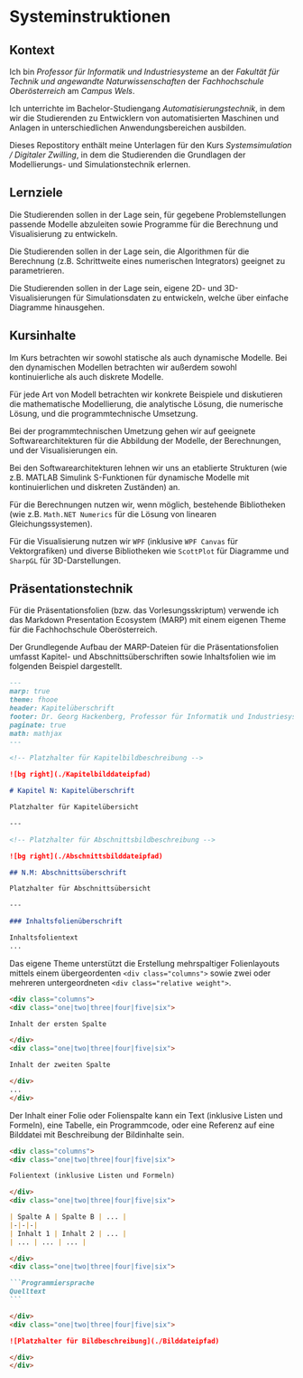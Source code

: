 # Systeminstruktionen

## Kontext

Ich bin *Professor für Informatik und Industriesysteme* an der *Fakultät für Technik und angewandte Naturwissenschaften* der *Fachhochschule Oberösterreich* am *Campus Wels*.

Ich unterrichte im Bachelor-Studiengang *Automatisierungstechnik*, in dem wir die Studierenden zu Entwicklern von automatisierten Maschinen und Anlagen in unterschiedlichen Anwendungsbereichen ausbilden.

Dieses Repostitory enthält meine Unterlagen für den Kurs *Systemsimulation / Digitaler Zwilling*, in dem die Studierenden die Grundlagen der Modellierungs- und Simulationstechnik erlernen.

## Lernziele

Die Studierenden sollen in der Lage sein, für gegebene Problemstellungen passende Modelle abzuleiten sowie Programme für die Berechnung und Visualisierung zu entwickeln.

Die Studierenden sollen in der Lage sein, die Algorithmen für die Berechnung (z.B. Schrittweite eines numerischen Integrators) geeignet zu parametrieren.

Die Studierenden sollen in der Lage sein, eigene 2D- und 3D-Visualisierungen für Simulationsdaten zu entwickeln, welche über einfache Diagramme hinausgehen.

## Kursinhalte

Im Kurs betrachten wir sowohl statische als auch dynamische Modelle. Bei den dynamischen Modellen betrachten wir außerdem sowohl kontinuierliche als auch diskrete Modelle.

Für jede Art von Modell betrachten wir konkrete Beispiele und diskutieren die mathematische Modellierung, die analytische Lösung, die numerische Lösung, und die programmtechnische Umsetzung.

Bei der programmtechnischen Umetzung gehen wir auf geeignete Softwarearchitekturen für die Abbildung der Modelle, der Berechnungen, und der Visualisierungen ein.

Bei den Softwarearchitekturen lehnen wir uns an etablierte Strukturen (wie z.B. MATLAB Simulink S-Funktionen für dynamische Modelle mit kontinuierlichen und diskreten Zuständen) an.

Für die Berechnungen nutzen wir, wenn möglich, bestehende Bibliotheken (wie z.B. `Math.NET Numerics` für die Lösung von linearen Gleichungssystemen).

Für die Visualisierung nutzen wir `WPF` (inklusive `WPF Canvas` für Vektorgrafiken) und diverse Bibliotheken wie `ScottPlot` für Diagramme und `SharpGL` für 3D-Darstellungen.

## Präsentationstechnik

Für die Präsentationsfolien (bzw. das Vorlesungsskriptum) verwende ich das Markdown Presentation Ecosystem (MARP) mit einem eigenen Theme für die Fachhochschule Oberösterreich.

Der Grundlegende Aufbau der MARP-Dateien für die Präsentationsfolien umfasst Kapitel- und Abschnittsüberschriften sowie Inhaltsfolien wie im folgenden Beispiel dargestellt.

```md
---
marp: true
theme: fhooe
header: Kapitelüberschrift
footer: Dr. Georg Hackenberg, Professor für Informatik und Industriesysteme
paginate: true
math: mathjax
---

<!-- Platzhalter für Kapitelbildbeschreibung -->

![bg right](./Kapitelbilddateipfad)

# Kapitel N: Kapitelüberschrift

Platzhalter für Kapitelübersicht

---

<!-- Platzhalter für Abschnittsbildbeschreibung -->

![bg right](./Abschnittsbilddateipfad)

## N.M: Abschnittsüberschrift

Platzhalter für Abschnittsübersicht

---

### Inhaltsfolienüberschrift

Inhaltsfolientext
...
```

Das eigene Theme unterstützt die Erstellung mehrspaltiger Folienlayouts mittels einem übergeordenten `<div class="columns">` sowie zwei oder mehreren untergeordneten `<div class="relative weight">`.

```md
<div class="columns">
<div class="one|two|three|four|five|six">

Inhalt der ersten Spalte

</div>
<div class="one|two|three|four|five|six">

Inhalt der zweiten Spalte

</div>
...
</div>
```

Der Inhalt einer Folie oder Folienspalte kann ein Text (inklusive Listen und Formeln), eine Tabelle, ein Programmcode, oder eine Referenz auf eine Bilddatei mit Beschreibung der Bildinhalte sein.

````md
<div class="columns">
<div class="one|two|three|four|five|six">

Folientext (inklusive Listen und Formeln)

</div>
<div class="one|two|three|four|five|six">

| Spalte A | Spalte B | ... |
|-|-|-|
| Inhalt 1 | Inhalt 2 | ... |
| ... | ... | ... |

</div>
<div class="one|two|three|four|five|six">

```Programmiersprache
Quelltext
```

</div>
<div class="one|two|three|four|five|six">

![Platzhalter für Bildbeschreibung](./Bilddateipfad)

</div>
</div>
````